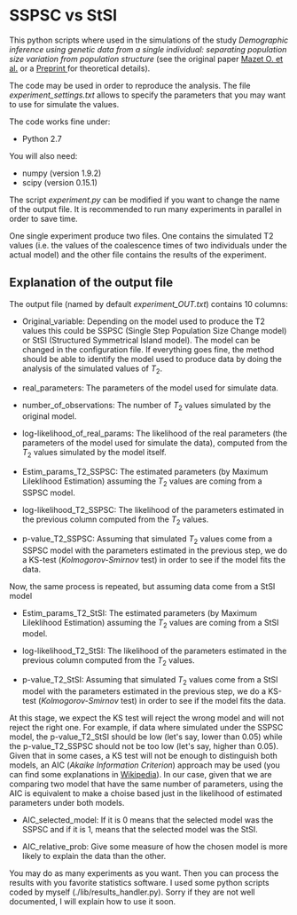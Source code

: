 SSPSC vs StSI
=============

This python scripts where used in the simulations of the study *Demographic
inference using genetic data from a single individual: separating population
size variation from population structure* (see the original paper
  <a href=http://www.sciencedirect.com/science/article/pii/S0040580915000581>
  Mazet O. et al.</a> or a
  <a href=http://arxiv.org/abs/1412.1243> Preprint </a> for theoretical details).

The code may be used in order to reproduce the analysis. The file
*experiment_settings.txt* allows to specify the parameters that you may
want to use for simulate the values.

The code works fine under:
* Python 2.7

You will also need:

* numpy (version 1.9.2)
* scipy (version 0.15.1)

The script *experiment.py* can be modified if you want to change the name of
the output file. It is recommended to run many experiments in parallel in order
to save time.

One single experiment produce two files. One contains the simulated T2 values
(i.e. the values of the coalescence times of two individuals under the actual
  model) and the other file contains the results of the experiment.

  Explanation of the output file
  ------------------------------

  The output file (named by default *experiment_OUT.txt*) contains 10 columns:

  * Original_variable: Depending on the model used to produce the T2 values
  this could be SSPSC (Single Step Population Size Change model) or StSI
  (Structured Symmetrical Island model). The model can be changed in the
  configuration file. If everything goes fine, the method
  should be able to identify the model used to produce data by doing the
  analysis of the simulated values of $T_2$.

  * real_parameters: The parameters of the model used for simulate data.

  * number_of_observations: The number of $T_2$ values simulated by the original
  model.

  * log-likelihood_of_real_params: The likelihood of the real parameters (the
    parameters of the model used for simulate the data), computed from the $T_2$
    values simulated by the model itself.

  * Estim_params_T2_SSPSC: The estimated parameters (by Maximum Lileklihood
    Estimation) assuming the $T_2$ values are coming from a SSPSC model.

  * log-likelihood_T2_SSPSC: The likelihood of the parameters estimated in the
  previous column computed from the $T_2$ values.

  * p-value_T2_SSPSC: Assuming that simulated $T_2$ values come from a SSPSC
  model with the parameters estimated in the previous step, we do a KS-test
  (*Kolmogorov-Smirnov* test) in order to see if the model fits the data.

  Now, the same process is repeated, but assuming data come from a StSI model

  * Estim_params_T2_StSI: The estimated parameters (by Maximum Lileklihood
    Estimation) assuming the $T_2$ values are coming from a StSI model.

  * log-likelihood_T2_StSI: The likelihood of the parameters estimated in the
  previous column computed from the $T_2$ values.

  * p-value_T2_StSI: Assuming that simulated $T_2$ values come from a StSI
  model with the parameters estimated in the previous step, we do a KS-test
  (*Kolmogorov-Smirnov* test) in order to see if the model fits the data.

  At this stage, we expect the KS test will reject the wrong model and will not
  reject the right one. For example, if data where simulated under the SSPSC
  model, the p-value_T2_StSI should be low (let's say, lower than 0.05) while
  the p-value_T2_SSPSC should not be too low (let's say, higher than 0.05).
  Given that in some cases, a KS test will not be enough to distinguish both
  models, an AIC (*Akaike Information Criterion*) approach may be used (you can
  find some explanations in
    <a href=https://en.wikipedia.org/wiki/Akaike_information_criterion>
    Wikipedia</a>). In our case, given that we are comparing two model that have
    the same number of parameters, using the AIC is equivalent to make a choise
    based just in the likelihood of estimated parameters under both models.  

  * AIC_selected_model: If it is 0 means that the selected model was the SSPSC
  and if it is 1, means that the selected model was the StSI.

  * AIC_relative_prob: Give some measure of how the chosen model is more
  likely to explain the data than the other.


You may do as many experiments as you want. Then you can process the results
with you favorite statistics software. I used some python scripts coded by
myself (./lib/results_handler.py). Sorry if they are not well documented, I
will explain how to use it soon.
